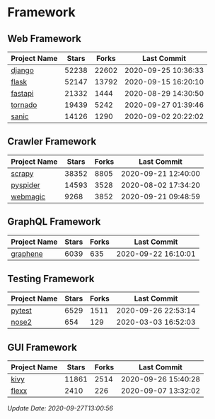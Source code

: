 # Framework

## Web Framework

| Project Name | Stars | Forks | Last Commit |
| ------------ | ----- | ----- | ----------- |
| [django](https://github.com/django/django) | 52238 | 22602 | 2020-09-25 10:36:33 |
| [flask](https://github.com/pallets/flask) | 52147 | 13792 | 2020-09-15 16:20:10 |
| [fastapi](https://github.com/tiangolo/fastapi) | 21332 | 1444 | 2020-08-29 14:30:50 |
| [tornado](https://github.com/tornadoweb/tornado) | 19439 | 5242 | 2020-09-27 01:39:46 |
| [sanic](https://github.com/huge-success/sanic) | 14126 | 1290 | 2020-09-02 20:22:02 |

## Crawler Framework

| Project Name | Stars | Forks | Last Commit |
| ------------ | ----- | ----- | ----------- |
| [scrapy](https://github.com/scrapy/scrapy) | 38352 | 8805 | 2020-09-21 12:40:00 |
| [pyspider](https://github.com/binux/pyspider) | 14593 | 3528 | 2020-08-02 17:34:20 |
| [webmagic](https://github.com/code4craft/webmagic) | 9268 | 3852 | 2020-09-21 09:48:59 |

## GraphQL Framework

| Project Name | Stars | Forks | Last Commit |
| ------------ | ----- | ----- | ----------- |
| [graphene](https://github.com/graphql-python/graphene) | 6039 | 635 | 2020-09-22 16:10:01 |

## Testing Framework

| Project Name | Stars | Forks | Last Commit |
| ------------ | ----- | ----- | ----------- |
| [pytest](https://github.com/pytest-dev/pytest) | 6529 | 1511 | 2020-09-26 22:53:14 |
| [nose2](https://github.com/nose-devs/nose2) | 654 | 129 | 2020-03-03 16:52:03 |

## GUI Framework

| Project Name | Stars | Forks | Last Commit |
| ------------ | ----- | ----- | ----------- |
| [kivy](https://github.com/kivy/kivy) | 11861 | 2514 | 2020-09-26 15:40:28 |
| [flexx](https://github.com/flexxui/flexx) | 2410 | 226 | 2020-09-07 13:32:02 |

*Update Date: 2020-09-27T13:00:56*